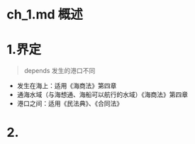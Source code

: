 # ch_1.md 概述
# 1.界定
> depends 发生的港口不同
- 发生在海上：适用《海商法》第四章
- 通海水域（与海想通、海船可以航行的水域）《海商法》第四章
- 港口之间：适用《民法典》、《合同法》

# 2.